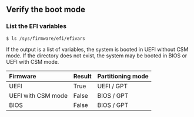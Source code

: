 ## Verify the boot mode

### List the EFI variables

```
$ ls /sys/firmware/efi/efivars
```

If the output is a list of variables, the system is booted in UEFI without CSM mode. If the directory does not exist, the system may be booted in BIOS or UEFI with CSM mode.

| Firmware           | Result | Partitioning mode |
| :----------------- | :----- | :---------------- |
| UEFI               | True   | UEFI / GPT        |
| UEFI with CSM mode | False  | BIOS / GPT        |
| BIOS               | False  | BIOS / GPT        |
